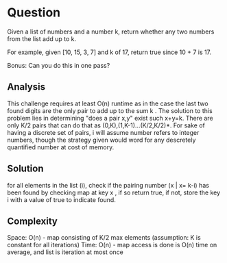
# Question 
Given a list of numbers and a number k, return whether any two numbers from the list add up to k.

For example, given [10, 15, 3, 7] and k of 17, return true since 10 + 7 is 17.

Bonus: Can you do this in one pass?

## Analysis

This challenge requires at least O(n) runtime as in the case the last two found digits are the only pair to add up to the sum k . The solution to this problem lies in determining "does a pair x,y" exist such  x+y=k. There are only K/2 pairs that can do that as (0,K),(1,K-1)...(K/2,K/2)*. For sake of having a discrete set of pairs, i will assume number refers to integer numbers, though the strategy given would word for any descretely quantified number at cost of memory.

## Solution

for all elements in the list (i), check if the pairing number (x | x= k-i) has been found by checking map at key x , if so return true, if not, store the key i with a value of true to indicate found.

## Complexity

Space: O(n) - map consisting of K/2 max elements (assumption: K is constant for all iterations)
Time: O(n) - map access is done is O(n) time on average, and list is iteration at most once
